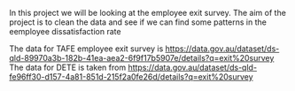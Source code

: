 In this project we will be looking at the employee exit survey. The aim of the project is to clean the data and see if we can find some patterns in the eemployee dissatisfaction rate

The data for TAFE employee exit survey is https://data.gov.au/dataset/ds-qld-89970a3b-182b-41ea-aea2-6f9f17b5907e/details?q=exit%20survey
The data for DETE is taken from https://data.gov.au/dataset/ds-qld-fe96ff30-d157-4a81-851d-215f2a0fe26d/details?q=exit%20survey


